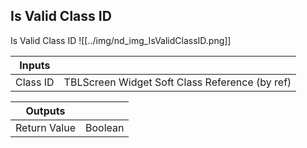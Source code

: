 ## Is Valid Class ID
Is Valid Class ID
![[../img/nd_img_IsValidClassID.png]]

|Inputs||
|--|--|
| Class ID | TBLScreen Widget Soft Class Reference (by ref) |

|Outputs||
|--|--|
| Return Value | Boolean |
